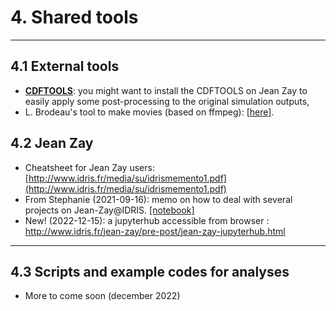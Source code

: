 # 4. Shared tools

---
## 4.1 External tools
*  __[CDFTOOLS](https://github.com/meom-group/CDFTOOLS)__: you might want to install the CDFTOOLS on Jean Zay to easily apply some post-processing to the original simulation outputs,
*  L. Brodeau's tool to make movies (based on ffmpeg): [[here]](https://github.com/brodeau/climporn/tree/master/ffmpeg).

## 4.2 Jean Zay
* Cheatsheet for Jean Zay users:  [http://www.idris.fr/media/su/idrismemento1.pdf](http://www.idris.fr/media/su/idrismemento1.pdf)
*  From Stephanie (2021-09-16): memo on how to deal with several projects on Jean-Zay@IDRIS. [[notebook]](https://github.com/imhotep-project/imhotep-project-on-github/blob/main/DOCS/memo-multiprojets-jeanzay.md)
* New! (2022-12-15): a jupyterhub accessible from browser : http://www.idris.fr/jean-zay/pre-post/jean-zay-jupyterhub.html
---
## 4.3 Scripts and example codes for analyses
* More to come soon (december 2022)
